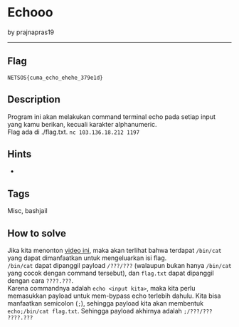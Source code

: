 # Echooo

by prajnapras19

---

## Flag

```
NETSOS{cuma_echo_ehehe_379e1d}
```

## Description
Program ini akan melakukan command terminal echo pada setiap input yang kamu berikan, kecuali karakter alphanumeric.<br>
Flag ada di ./flag.txt.
`nc 103.136.18.212 1197`

## Hints
* 

## Tags
Misc, bashjail

## How to solve
Jika kita menonton [video ini](https://www.youtube.com/watch?v=6D1LnMj0Yt0), maka akan terlihat bahwa terdapat `/bin/cat` yang dapat dimanfaatkan untuk mengeluarkan isi flag.<br>
`/bin/cat` dapat dipanggil payload `/???/???` (walaupun bukan hanya `/bin/cat` yang cocok dengan command tersebut), dan `flag.txt` dapat dipanggil dengan cara `????.???`.<br>
Karena commandnya adalah `echo <input kita>`, maka kita perlu memasukkan payload untuk mem-bypass echo terlebih dahulu. Kita bisa manfaatkan semicolon (`;`), sehingga payload kita akan membentuk `echo;/bin/cat flag.txt`.
Sehingga payload akhirnya adalah `;/???/??? ????.???`
